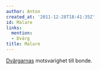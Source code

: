 ```yaml
---
author: Anton
created_at: '2011-12-28T18:41:35Z'
id: Malare
links:
  mention:
  - Dvärg
title: Malare
---
```


[Dvärgarnas] motsvarighet till bonde.

  [Dvärgarnas]: Dvärg
